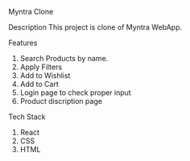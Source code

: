 Myntra Clone

Description
This project is clone of Myntra WebApp.

Features
1. Search Products by name.
2. Apply Filters
3. Add to Wishlist
4. Add to Cart
5. Login page to check proper input
6. Product discription page

Tech Stack
1. React
2. CSS
3. HTML


